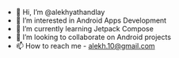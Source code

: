 - 👋 Hi, I’m @alekhyathandlay
- 👀 I’m interested in Android Apps Development
- 🌱 I’m currently learning Jetpack Compose
- 💞️ I’m looking to collaborate on Android projects
- 📫 How to reach me - alekh.10@gmail.com

<!---
alekhyathandlay/alekhyathandlay is a ✨ special ✨ repository because its `README.md` (this file) appears on your GitHub profile.
You can click the Preview link to take a look at your changes.
--->
